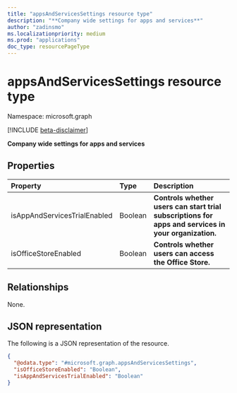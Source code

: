 ```yaml
---
title: "appsAndServicesSettings resource type"
description: "**Company wide settings for apps and services**"
author: "zadinsmo"
ms.localizationpriority: medium
ms.prod: "applications"
doc_type: resourcePageType
---
```


# appsAndServicesSettings resource type

Namespace: microsoft.graph

[!INCLUDE [beta-disclaimer](../../includes/beta-disclaimer.md)]

**Company wide settings for apps and services**

## Properties
|Property|Type|Description|
|:---|:---|:---|
|isAppAndServicesTrialEnabled|Boolean|**Controls whether users can start trial subscriptions for apps and services in your organization.**|
|isOfficeStoreEnabled|Boolean|**Controls whether users can access the Office Store.**|

## Relationships
None.

## JSON representation
The following is a JSON representation of the resource.
<!-- {
  "blockType": "resource",
  "@odata.type": "microsoft.graph.appsAndServicesSettings"
}
-->
``` json
{
  "@odata.type": "#microsoft.graph.appsAndServicesSettings",
  "isOfficeStoreEnabled": "Boolean",
  "isAppAndServicesTrialEnabled": "Boolean"
}
```

